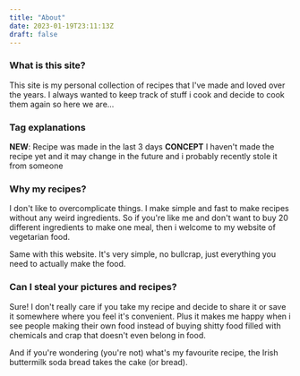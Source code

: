 ```yaml
---
title: "About"
date: 2023-01-19T23:11:13Z
draft: false
---
```


### What is this site?
This site is my personal collection of recipes that I've made and loved over the years. I always wanted to keep track of stuff i cook and decide to cook them again so here we are...

### Tag explanations
**NEW**: Recipe was made in the last 3 days
**CONCEPT** I haven't made the recipe yet and it may change in the future and i probably recently stole it from someone

### Why my recipes?
I don't like to overcomplicate things. I make simple and fast to make recipes without any weird ingredients. So if you're like me and don't want to buy 20 different ingredients to make one meal, then i welcome to my website of vegetarian food.

Same with this website. It's very simple, no bullcrap, just everything you need to actually make the food.

### Can I steal your pictures and recipes?
Sure! I don't really care if you take my recipe and decide to share it or save it somewhere where you feel it's convenient. Plus it makes me happy when i see people making their own food instead of buying shitty food filled with chemicals and crap that doesn't even belong in food.

And if you're wondering (you're not) what's my favourite recipe, the Irish buttermilk soda bread takes the cake (or bread).